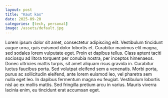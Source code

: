 ```yaml
---
layout: post
title: "Kaut kas"
date: 2025-09-20
categories: [tech, personal]
image: /assets/default.jpg
---
```


Lorem ipsum dolor sit amet, consectetur adipiscing elit. Vestibulum tincidunt augue urna, quis euismod dolor lobortis et. Curabitur maximus elit magna, sed sodales lorem vulputate eget. Proin et dapibus tellus. Class aptent taciti sociosqu ad litora torquent per conubia nostra, per inceptos himenaeos. Donec ultricies mattis turpis, sit amet aliquam risus gravida in. Curabitur luctus faucibus porta. Sed volutpat eleifend sem a venenatis. Morbi porta, purus ac sollicitudin eleifend, ante lorem euismod leo, vel pharetra sem nulla eget leo. In dapibus fermentum magna eu feugiat. Vestibulum lobortis nisl ac ex mollis mattis. Sed fringilla pretium arcu in varius. Mauris viverra lacinia enim, eu tincidunt erat accumsan eget.